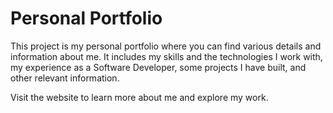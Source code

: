 # Personal Portfolio

This project is my personal portfolio where you can find various details and information about me.
It includes my skills and the technologies I work with, my experience as a Software Developer, some projects I have built, and other relevant information.

Visit the website to learn more about me and explore my work.
